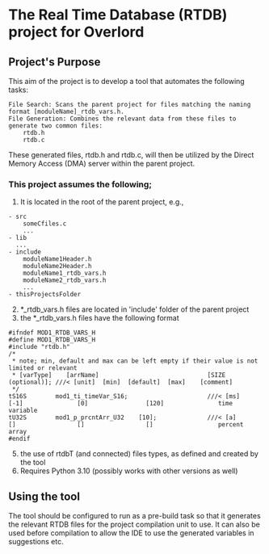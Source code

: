 # The Real Time Database (RTDB) project for Overlord

## Project's Purpose
This aim of the project is to develop a tool that automates the following tasks:

    File Search: Scans the parent project for files matching the naming format [moduleName]_rtdb_vars.h.
    File Generation: Combines the relevant data from these files to generate two common files:
        rtdb.h
        rtdb.c

These generated files, rtdb.h and rtdb.c, will then be utilized by the Direct Memory Access (DMA) server within the parent project.


### This project assumes the following;
1. It is located in the root of the parent project, e.g.,
```
- src
    someCfiles.c
    ...
- lib
  ...
- include
    moduleName1Header.h
    moduleName2Header.h
    moduleName1_rtdb_vars.h
    moduleName2_rtdb_vars.h
    ...
- thisProjectsFolder
```
2. *_rtdb_vars.h files are located in 'include' folder of the parent project
3. the *_rtdb_vars.h files have the following format
```
#ifndef MOD1_RTDB_VARS_H
#define MOD1_RTDB_VARS_H
#include "rtdb.h"
/*
 * note; min, default and max can be left empty if their value is not limited or relevant
 * [varType]    [arrName]                              [SIZE (optional)]; ///< [unit]  [min]  [default]  [max]    [comment]
 */
tS16S        mod1_ti_timeVar_S16;                      ///< [ms]     [-1]               [0]                [120]               time variable
tU32S        mod1_p_prcntArr_U32    [10];              ///< [a]      []                 []                 []                  percent array
#endif
```
5. the use of rtdbT (and connected) files types, as defined and created by the tool
6. Requires Python 3.10 (possibly works with other versions as well)

## Using the tool
The tool should be configured to run as a pre-build task so that it generates the relevant RTDB files for the project compilation unit to use.
It can also be used before compilation to allow the IDE to use the generated variables in suggestions etc.
